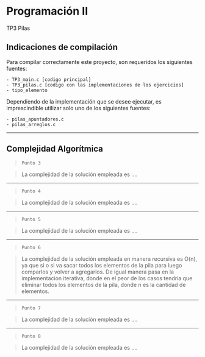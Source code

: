 # Programación II
TP3 Pilas

## Indicaciones de compilación

Para compilar correctamente este proyecto, son requeridos los siguientes fuentes:
```
- TP3_main.c [codigo principal]
- TP3_pilas.c [codigo con las implementaciones de los ejercicios]
- tipo_elemento
```
Dependiendo de la implementación que se desee ejecutar, es imprescindible utilizar solo uno de los siguientes fuentes:

```
- pilas_apuntadores.c
- pilas_arreglos.c
```

---
## Complejidad Algorítmica

> `Punto 3`

> La complejidad de la solución empleada es ....

---

> `Punto 4`

> La complejidad de la solución empleada es ....

---

> `Punto 5`

> La complejidad de la solución empleada es ....

---

> `Punto 6`

> La complejidad de la solución empleada en manera recursiva es O(n), ya que si o si va sacar todos los elementos de la pila para luego comparlos y volver a agregarlos. De igual manera pasa en la implementacion 
iterativa, donde en el peor de los casos tendria que eliminar todos los elementos de la pila, donde n es la cantidad de elementos.

---

> `Punto 7`

> La complejidad de la solución empleada es ....

---

> `Punto 8`

> La complejidad de la solución empleada es ....